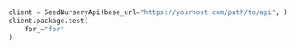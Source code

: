 ```python


client = SeedNurseryApi(base_url="https://yourhost.com/path/to/api", )        
client.package.test(
	for_="for"
)
 
```                        


